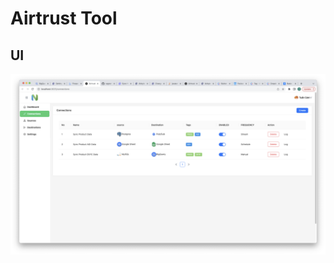 # Airtrust Tool

## UI
<div align="center">
    <img align="center" src="./docs/airtrust.png" alt="drawing" width="1000"/>
</div>

